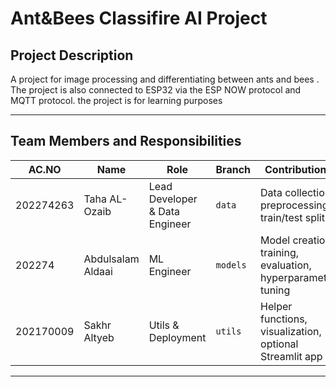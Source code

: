 # Ant&Bees Classifire AI Project

## Project Description
A project for image processing and differentiating between ants and bees . The project is also connected to ESP32 via the ESP NOW protocol and MQTT protocol. the project is for learning purposes

_______________________________________________________________________________________________________________

## Team Members and Responsibilities

| AC.NO         | Name      |               Role             | Branch | Contributions | Files/Folder |
|-----------|---------------|--------------------------------|--------|---------------|--------------|
| 202274263 | Taha AL-Ozaib | Lead Developer & Data Engineer | `data` | Data collection, preprocessing, train/test split | `src/data/preprocessing.py`, `data/` |
| 202274 | Abdulsalam Aldaai | ML Engineer | `models` | Model creation, training, evaluation, hyperparameter tuning | `src/models/` |
| 202170009 | Sakhr Altyeb | Utils & Deployment | `utils` | Helper functions, visualization, optional Streamlit app | `src/utils/`, `notebooks/`, `docs/` |

_______________________________________________________________________________________________________________